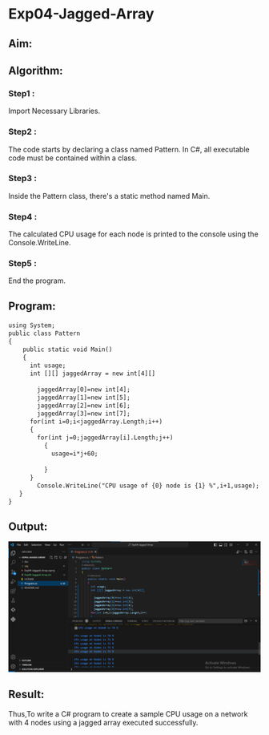 # Exp04-Jagged-Array
## Aim:

## Algorithm:
### Step1 :
Import Necessary Libraries.

### Step2 :
The code starts by declaring a class named Pattern. In C#, all executable code must be contained within a class.

### Step3 :
Inside the Pattern class, there's a static method named Main.

### Step4 :
The calculated CPU usage for each node is printed to the console using the Console.WriteLine.

### Step5 :
End the program.
## Program:
```
using System;
public class Pattern
{
    public static void Main()
    {
      int usage;
      int [][] jaggedArray = new int[4][]
      
        jaggedArray[0]=new int[4];
        jaggedArray[1]=new int[5];
        jaggedArray[2]=new int[6];
        jaggedArray[3]=new int[7];
      for(int i=0;i<jaggedArray.Length;i++)
      {
        for(int j=0;jaggedArray[i].Length;j++)
          {
            usage=i*j+60;
            
          }
      }
        Console.WriteLine("CPU usage of {0} node is {1} %",i+1,usage);
   }
}
```
## Output:
![''](c4.png)
## Result:
Thus,To write a C# program to create a sample CPU usage on a network with 4 nodes using a jagged array executed successfully.